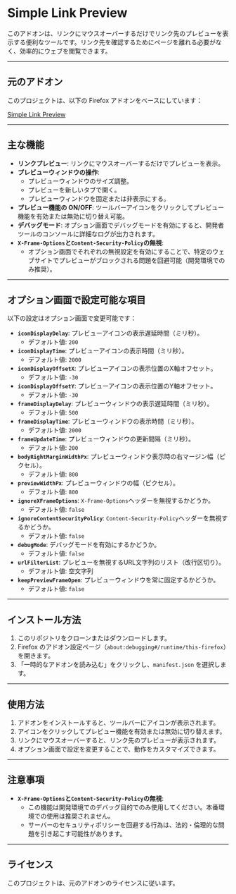 # Simple Link Preview

このアドオンは、リンクにマウスオーバーするだけでリンク先のプレビューを表示する便利なツールです。リンク先を確認するためにページを離れる必要がなく、効率的にウェブを閲覧できます。

---

## 元のアドオン

このプロジェクトは、以下の Firefox アドオンをベースにしています：

[Simple Link Preview](https://addons.mozilla.org/ja/firefox/addon/simple-link-preview/?utm_content=addons-manager-reviews-link&utm_medium=firefox-browser&utm_source=firefox-browser)

---

## 主な機能

- **リンクプレビュー**: リンクにマウスオーバーするだけでプレビューを表示。
- **プレビューウィンドウの操作**:
  - プレビューウィンドウのサイズ調整。
  - プレビューを新しいタブで開く。
  - プレビューウィンドウを固定または非表示にする。
- **プレビュー機能の ON/OFF**: ツールバーアイコンをクリックしてプレビュー機能を有効または無効に切り替え可能。
- **デバッグモード**: オプション画面でデバッグモードを有効にすると、開発者ツールのコンソールに詳細なログが出力されます。
- **`X-Frame-Options`と`Content-Security-Policy`の無視**:
  - オプション画面でそれぞれの無視設定を有効にすることで、特定のウェブサイトでプレビューがブロックされる問題を回避可能（開発環境でのみ推奨）。

---

## オプション画面で設定可能な項目

以下の設定はオプション画面で変更可能です：

- **`iconDisplayDelay`**: プレビューアイコンの表示遅延時間（ミリ秒）。
  - デフォルト値: `200`
- **`iconDisplayTime`**: プレビューアイコンの表示時間（ミリ秒）。
  - デフォルト値: `2000`
- **`iconDisplayOffsetX`**: プレビューアイコンの表示位置のX軸オフセット。
  - デフォルト値: `-30`
- **`iconDisplayOffsetY`**: プレビューアイコンの表示位置のY軸オフセット。
  - デフォルト値: `-30`
- **`frameDisplayDelay`**: プレビューウィンドウの表示遅延時間（ミリ秒）。
  - デフォルト値: `500`
- **`frameDisplayTime`**: プレビューウィンドウの表示時間（ミリ秒）。
  - デフォルト値: `2000`
- **`frameUpdateTime`**: プレビューウィンドウの更新間隔（ミリ秒）。
  - デフォルト値: `200`
- **`bodyRightMarginWidthPx`**: プレビューウィンドウ表示時の右マージン幅（ピクセル）。
  - デフォルト値: `800`
- **`previewWidthPx`**: プレビューウィンドウの幅（ピクセル）。
  - デフォルト値: `800`
- **`ignoreXFrameOptions`**: `X-Frame-Options`ヘッダーを無視するかどうか。
  - デフォルト値: `false`
- **`ignoreContentSecurityPolicy`**: `Content-Security-Policy`ヘッダーを無視するかどうか。
  - デフォルト値: `false`
- **`debugMode`**: デバッグモードを有効にするかどうか。
  - デフォルト値: `false`
- **`urlFilterList`**: プレビューを無視するURL文字列のリスト（改行区切り）。
  - デフォルト値: 空文字列
- **`keepPreviewFrameOpen`**: プレビューウィンドウを常に固定するかどうか。
  - デフォルト値: `false`

---

## インストール方法

1. このリポジトリをクローンまたはダウンロードします。
2. Firefox のアドオン設定ページ（`about:debugging#/runtime/this-firefox`）を開きます。
3. 「一時的なアドオンを読み込む」をクリックし、`manifest.json` を選択します。

---

## 使用方法

1. アドオンをインストールすると、ツールバーにアイコンが表示されます。
2. アイコンをクリックしてプレビュー機能を有効または無効に切り替えます。
3. リンクにマウスオーバーすると、リンク先のプレビューが表示されます。
4. オプション画面で設定を変更することで、動作をカスタマイズできます。

---

## 注意事項

- **`X-Frame-Options`と`Content-Security-Policy`の無視**:
  - この機能は開発環境でのデバッグ目的でのみ使用してください。本番環境での使用は推奨されません。
  - サーバーのセキュリティポリシーを回避する行為は、法的・倫理的な問題を引き起こす可能性があります。

---

## ライセンス

このプロジェクトは、元のアドオンのライセンスに従います。
